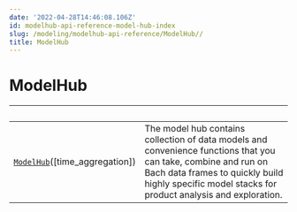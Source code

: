 ```yaml
---
date: '2022-04-28T14:46:08.106Z'
id: modelhub-api-reference-model-hub-index
slug: /modeling/modelhub-api-reference/ModelHub//
title: ModelHub
---
```


# ModelHub

| &nbsp;                                           | &nbsp;                                                                                                                                      |
| ------------------------------------------------ | ------------------------------------------------------------------------------------------------------------------------------------------ |
| [`ModelHub`](modelhub.ModelHub/#modelhub.ModelHub)([time_aggregation])                     | The model hub contains collection of data models and convenience functions that you can take, combine and run on Bach data frames to quickly build highly specific model stacks for product analysis and exploration.  |
